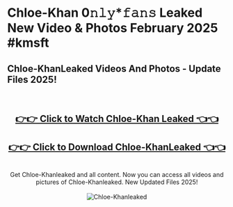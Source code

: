 # Chloe-Khan 0𝚗𝚕𝚢*𝚏𝚊𝚗𝚜 Leaked New Video & Photos February 2025 #kmsft

<h2>Chloe-KhanLeaked Videos And Photos - Update Files 2025!</h2>
<br>
<div align="center">
<h2><a href="https://mediaupload.pro?title=Chloe-Khan&ref=11F" rel="nofollow">👉👉 Click to Watch Chloe-Khan Leaked 👈👈</a></h2>
<h2><a href="https://mediaupload.pro?title=Chloe-Khan&ref=11F" rel="nofollow">👉👉 Click to Download Chloe-KhanLeaked 👈👈</a></h2>
<br>
Get Chloe-Khanleaked and all content. Now you can access all videos and pictures of Chloe-Khanleaked. New Updated Files 2025!
<br>
<br>
<a href="https://mediaupload.pro?title=Chloe-Khan&ref=11F" rel="nofollow" data-target="animated-image.originalLink"><img src="https://i.ibb.co/Gkj2r4b/banner.png" alt="Chloe-Khanleaked" style="max-width: 100%; display: inline-block;" data-target="animated-image.originalImage"></a>
</div>
<br>

